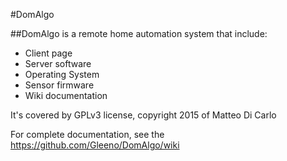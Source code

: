 #DomAlgo

##DomAlgo is a remote home automation system that include:

  -  Client page
  -  Server software
  -  Operating System
  -  Sensor firmware
  -  Wiki documentation

It's covered by GPLv3 license, copyright 2015 of Matteo Di Carlo

For complete documentation, see the <https://github.com/Gleeno/DomAlgo/wiki>
